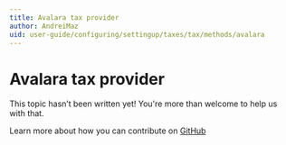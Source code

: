 ```yaml
---
title: Avalara tax provider
author: AndreiMaz
uid: user-guide/configuring/settingup/taxes/tax/methods/avalara
---
```

# Avalara tax provider

This topic hasn’t been written yet! You're more than welcome to help us with that.

Learn more about how you can contribute on [GitHub](https://github.com/nopSolutions/nopCommerce-Docs/blob/master/CONTRIBUTING.md)
